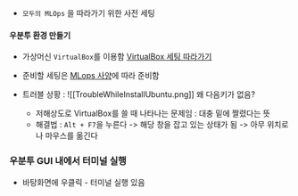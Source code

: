 - `모두의 MLOps` 을 따라가기 위한 사전 세팅

#### 우분투 환경 만들기
- 가상머신 `VirtualBox`를 이용함 [VirtualBox 세팅 따라가기](https://mainia.tistory.com/2379)
- 준비할 세팅은 [MLops 사양](https://mlops-for-all.github.io/docs/setup-kubernetes/intro/)에 따라 준비함

- 트러블 상황 : ![[TroubleWhileInstallUbuntu.png]]
왜 다음키가 없음?
	- 저해상도로 VirtualBox를 쓸 때 나타나는 문제임 : 대충 밑에 짤렸다는 뜻
	- 해결법 : `Alt + F7`을 누른다 -> 해당 창을 잡고 있는 상태가 됨 -> 아무 위치로나 마우스를 옮긴다

### 우분투 GUI 내에서 터미널 실행
- 바탕화면에 우클릭 - 터미널 실행 있음


